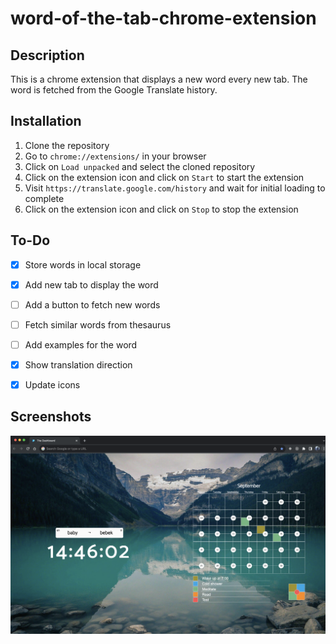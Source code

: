 # word-of-the-tab-chrome-extension

## Description

This is a chrome extension that displays a new word every new tab. The word is fetched from the Google Translate history.

## Installation

1. Clone the repository
2. Go to `chrome://extensions/` in your browser
3. Click on `Load unpacked` and select the cloned repository
4. Click on the extension icon and click on `Start` to start the extension
5. Visit `https://translate.google.com/history` and wait for initial loading to complete
6. Click on the extension icon and click on `Stop` to stop the extension

## To-Do

- [x] Store words in local storage
- [x] Add new tab to display the word
- [ ] Add a button to fetch new words
- [ ] Fetch similar words from thesaurus
- [ ] Add examples for the word
- [x] Show translation direction
- [x] Update icons


## Screenshots

![New tab](<images/example.png>)